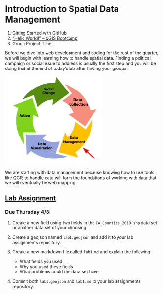 # Introduction to Spatial Data Management

1. Gitting Started with GitHub
2. [“Hello World!” – QGIS Bootcamp](Lab1_2.md)
3. Group Project Time

Before we dive into web development and coding for the rest of the
quarter, we will begin with learning how to handle spatial data. Finding
a political campaign or social issue to address is usually the first
step and you will be doing that at the end of today’s lab after finding
your groups.

<img src="media\image1.png" style="width:3.30233in;height:3.03773in" />

We are starting with data management because knowing how to use tools
like QGIS to handle data will form the foundations of working with data
that we will eventually be web mapping.

## [Lab Assignment](https://github.com/albertkun/21S-ASIAAM-191A-Assignments/tree/main/Week_01)
### Due Thursday 4/8:

1.  Create a new field using two fields in the `CA_Counties_2019.shp` data set or another data set of your choosing.

2. Create a geojson named `lab1.geojson` and add it to your lab assignments repository.

3. Create a new markdown file called `lab1.md` and explain the following:
   -  What fields you used
   -  Why you used these fields
   -  What problems could the data set have
4. Commit both `lab1.geojson` and `lab1.md` to your lab assignments repository.